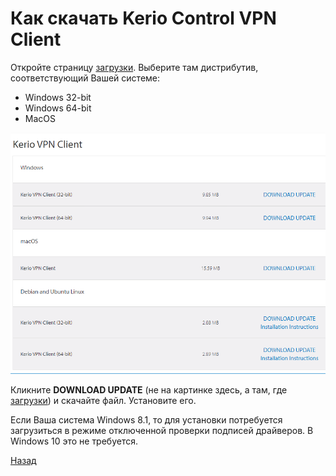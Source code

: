 ---
---
# Как скачать Kerio Control VPN Client

Откройте страницу [загрузки][download].
Выберите там дистрибутив, соответствующий Вашей системе:

* Windows 32-bit
* Windows 64-bit
* MacOS

![pic-download]

Кликните **DOWNLOAD UPDATE** (не на картинке здесь, а там,
где [загрузки][download]) и скачайте файл.
Установите его.

Если Ваша система Windows 8.1, то для установки потребуется загрузиться в
режиме отключенной проверки подписей драйверов. В Windows 10 это не требуется.

[Назад][back]

[download]: https://www.gfi.com/products-and-solutions/network-security-solutions/kerio-control/resources/other-downloads/vpn
[back]: /vpn "Основная инструкция"

[pic-download]: /assets/img/download.png "Kerio VPN Client"
